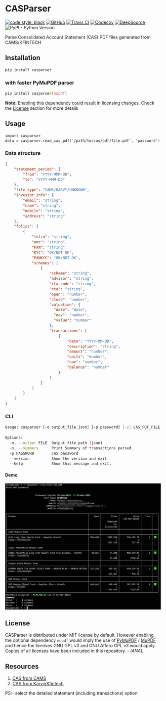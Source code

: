 # CASParser

[![code style: black](https://img.shields.io/badge/code%20style-black-000000.svg)](https://github.com/psf/black)
[![GitHub](https://img.shields.io/github/license/codereverser/casparser)](https://github.com/codereverser/casparser/blob/main/LICENSE)
[![Travis CI](https://img.shields.io/travis/codereverser/casparser)](https://travis-ci.org/github/codereverser/casparser)
[![Codecov](https://img.shields.io/codecov/c/github/codereverser/casparser)](https://codecov.io/gh/codereverser/casparser)
[![DeepSource](https://deepsource.io/gh/codereverser/casparser.svg/?label=active+issues)](https://deepsource.io/gh/codereverser/casparser/?ref=repository-badge)
![PyPI - Python Version](https://img.shields.io/pypi/pyversions/casparser)

Parse Consolidated Account Statement (CAS) PDF files generated from CAMS/KFINTECH


## Installation
```bash
pip install casparser
``` 

### with faster PyMuPDF parser
```bash
pip install casparser[mupdf]
```

**Note:** Enabling this dependency could result in licensing changes. Check the 
[License](#license) section for more details 
 

## Usage

```
import casparser
data = casparser.read_cas_pdf('/path/to/cas/pdf/file.pdf', 'password')
```

### Data structure

```json
{
    "statement_period": {
        "from": "YYYY-MMM-DD",
        "to": "YYYY-MMM-DD"
    },
    "file_type": "CAMS/KARVY/UNKNOWN",
    "investor_info": {
        "email": "string",
        "name": "string",
        "mobile": "string",
        "address": "string"
    },
    "folios": [
        {
            "folio": "string",
            "amc": "string",
            "PAN": "string",
            "KYC": "OK/NOT OK",
            "PANKYC": "OK/NOT OK",
            "schemes": [
                {
                    "scheme": "string",
                    "advisor": "string",
                    "rta_code": "string",
                    "rta": "string",
                    "open": "number",
                    "close": "number",
                    "valuation": {
                      "date": "date",
                      "nav": "number",
                      "value": "number"
                    },
                    "transactions": [
                        {
                            "date": "YYYY-MM-DD",
                            "description": "string",
                            "amount": "number",
                            "units": "number",
                            "nav": "number",
                            "balance": "number"
                        }
                    ]
                }
            ]
        }
    ]
}
```


### CLI

```bash
Usage: casparser [-o output_file.json] [-p password] [-s] CAS_PDF_FILE

Options:
  -o, --output FILE  Output file path (json)
  -s, --summary      Print Summary of transactions parsed.
  -p PASSWORD        CAS password
  --version          Show the version and exit.
  --help             Show this message and exit.
``` 

#### Demo

![demo](https://raw.githubusercontent.com/codereverser/casparser/main/assets/demo.jpg)


## License

CASParser is distributed under MIT license by default. However enabling the optional dependency
`mupdf` would imply the use of [PyMuPDF](https://github.com/pymupdf/PyMuPDF) /
[MuPDF](https://mupdf.com/license.html) and hence the licenses GNU GPL v3 and GNU Affero GPL v3 
would apply. Copies of all licenses have been included in this repository. - _IANAL_
 
## Resources
1. [CAS from CAMS](https://new.camsonline.com/Investors/Statements/Consolidated-Account-Statement)
2. [CAS from Karvy/Kfintech](https://mfs.kfintech.com/investor/General/ConsolidatedAccountStatement)

PS:- select the detailed statement (including transactions) option